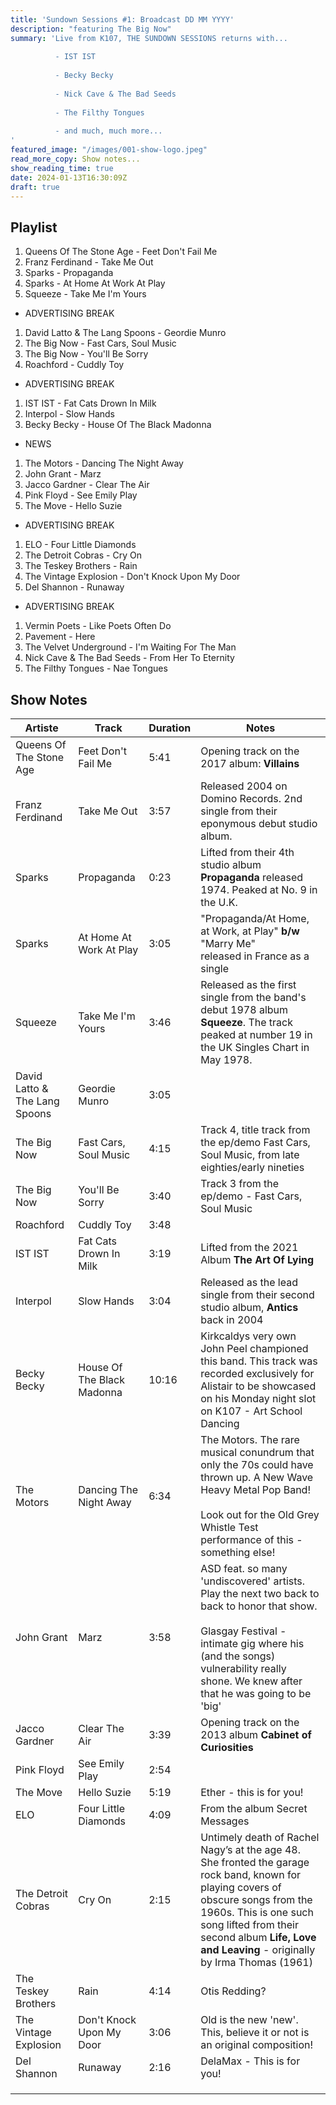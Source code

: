 ```yaml
---
title: 'Sundown Sessions #1: Broadcast DD MM YYYY'
description: "featuring The Big Now"
summary: 'Live from K107, THE SUNDOWN SESSIONS returns with...
 
          - IST IST
                    
          - Becky Becky 
          
          - Nick Cave & The Bad Seeds
          
          - The Filthy Tongues
          
          - and much, much more...
'
featured_image: "/images/001-show-logo.jpeg"
read_more_copy: Show notes...
show_reading_time: true
date: 2024-01-13T16:30:09Z
draft: true 
---
```

## Playlist

1. Queens Of The Stone Age - Feet Don't Fail Me
2. Franz Ferdinand - Take Me Out
3. Sparks - Propaganda
4. Sparks - At Home At Work At Play
5. Squeeze - Take Me I'm Yours

- ADVERTISING BREAK

1. David Latto & The Lang Spoons - Geordie Munro
2. The Big Now - Fast Cars, Soul Music
3. The Big Now - You'll Be Sorry
4. Roachford - Cuddly Toy

- ADVERTISING BREAK

1. IST IST - Fat Cats Drown In Milk
2. Interpol - Slow Hands
3. Becky Becky - House Of The Black Madonna

- NEWS

1. The Motors - Dancing The Night Away
2. John Grant - Marz
3. Jacco Gardner - Clear The Air
4. Pink Floyd - See Emily Play
5. The Move - Hello Suzie

- ADVERTISING BREAK

1. ELO - Four Little Diamonds
2. The Detroit Cobras - Cry On
3. The Teskey Brothers - Rain
4. The Vintage Explosion - Don't Knock Upon My Door
5. Del Shannon - Runaway

- ADVERTISING BREAK

1. Vermin Poets - Like Poets Often Do
2. Pavement - Here
3. The Velvet Underground - I'm Waiting For The Man
4. Nick Cave & The Bad Seeds - From Her To Eternity
5. The Filthy Tongues - Nae Tongues


## Show Notes

| Artiste | Track | Duration | Notes |
| ---- | ---- | ---- | ---- |
| Queens Of The Stone Age | Feet Don't Fail Me | 5:41 | Opening track on the 2017 album: **Villains** |
| Franz Ferdinand | Take Me Out | 3:57 | Released 2004 on Domino Records. 2nd single from their eponymous debut studio album. |
| Sparks | Propaganda | 0:23 | Lifted from their 4th studio album **Propaganda** released 1974. Peaked at No. 9 in the U.K. |
| Sparks | At Home At Work At Play | 3:05 | "Propaganda/At Home, at Work, at Play" **b/w** "Marry Me"  <br>released in France as a single |
| Squeeze | Take Me I'm Yours | 3:46 | Released as the first single from the band's debut 1978 album **Squeeze**. The track peaked at number 19 in the UK Singles Chart in May 1978. |
| David Latto & The Lang Spoons | Geordie Munro | 3:05 |  |
| The Big Now | Fast Cars, Soul Music | 4:15 | Track 4, title track from the ep/demo Fast Cars, Soul Music, from late eighties/early nineties |
| The Big Now | You'll Be Sorry | 3:40 | Track 3 from the ep/demo - Fast Cars, Soul Music |
| Roachford | Cuddly Toy | 3:48 |  |
| IST IST | Fat Cats Drown In Milk | 3:19 | Lifted from the 2021 Album **The Art Of Lying** |
| Interpol | Slow Hands | 3:04 | Released as the lead single from their second studio album, **Antics** back in 2004 |
| Becky Becky | House Of The Black Madonna | 10:16 | Kirkcaldys very own John Peel championed this band. This track was recorded exclusively for Alistair to be showcased on his Monday night slot on K107 - Art School Dancing |
| The Motors | Dancing The Night Away | 6:34 | The Motors. The rare musical conundrum that only the 70s could have thrown up. A New Wave Heavy Metal Pop Band!<br><br>Look out for the Old Grey Whistle Test performance of this - something else! |
| John Grant | Marz | 3:58 | ASD feat. so many 'undiscovered' artists. Play the next two back to back to honor that show. <br><br>Glasgay Festival - intimate gig where his (and the songs) vulnerability really shone. We knew after that he was going to be 'big' |
| Jacco Gardner | Clear The Air | 3:39 | Opening track on the 2013 album **Cabinet of Curiosities** |
| Pink Floyd | See Emily Play | 2:54 |  |
| The Move | Hello Suzie | 5:19 | Ether - this is for you! |
| ELO | Four Little Diamonds | 4:09 | From the album Secret Messages |
| The Detroit Cobras | Cry On | 2:15 | Untimely death of Rachel Nagy’s at the age 48. She fronted the garage rock band, known for playing covers of obscure songs from the 1960s. This is one such song lifted from their second album **Life, Love and Leaving** - originally by Irma Thomas (1961) |
| The Teskey Brothers | Rain  | 4:14 | Otis Redding? |
| The Vintage Explosion | Don't Knock Upon My Door  | 3:06 | Old is the new 'new'. This, believe it or not is an original composition! |
| Del Shannon | Runaway  | 2:16 | DelaMax - This is for you! |
|  |  |  |  |
|  |  |  |  |
|  |  |  |  |

